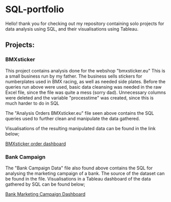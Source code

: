 # SQL-portfolio
Hello! thank you for checking out my repository containing solo projects for data analysis using SQL, and their visualisations using Tableau.




## Projects:

### **BMXsticker**

 This project contains analysis done for the webshop "bmxsticker.eu" This is a small business run by my father. The business sells stickers for numberplates used in BMX racing, as well as needed side plates. 
Before the queries run above were used, basic data cleansing was needed in the raw Excel file, since the file was quite a mess (sorry dad). Unnecessary columns were deleted and the variable "processtime" was created, since this is much harder to do in SQL


The "Analysis Orders BMXsticker.eu" file seen above contains the SQL queries used to further clean and manipulate the data gathered.

Visualisations of the resulting manipulated data can be found in the link below; 

[BMXsticker order dashboard](https://public.tableau.com/views/BMXsticker/DashboardBMXSticker?:language=nl-NL&:sid=&:redirect=auth&:display_count=n&:origin=viz_share_link)


### **Bank Campaign**

The "Bank Campaign Data" file also found above contains the SQL for analysing the marketing campaign of a bank. The source of the dataset can be found in the file. Visualisations in a Tableau dashboard of the data gathered by SQL can be found below;

[Bank Marketing Campaign Dashboard](https://public.tableau.com/views/BankCampaignDashboard_17461157951580/Dashboard?:language=nl-NL&publish=yes&:sid=&:redirect=auth&:display_count=n&:origin=viz_share_link)
